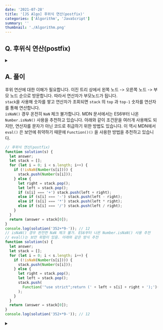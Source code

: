 ```yaml
---
date: '2021-07-28'
title: '[JS Algo] 후위식 연산(postfix)'
categories: ['Algorithm', 'JavaScript']
summary: ''
thumbnail: './Algorithm.png'
---
```


## Q. 후위식 연산(postfix)

<details>
<summary></summary>
<div markdown="1">

후위연산식이 주어지면 연산한 결과를 출력해야합니다.
ex) 3*(5+2)-9
후위연산식: 352+*9-
결과: 12

</div>
</details>

## A. 풀이

후위 연산에 대한 이해가 필요합니다. 이진 트리 상에서 왼쪽 노드 -> 오른쪽 노드 -> 부모 노드 순으로 방문합니다.
따라서 연산자가 부모노드가 됩니다. <br>
`stack`을 사용해 숫자를 쌓고 연산자가 조회되면 `stack` 의 `top` 과 `top-1` 숫자를 연산자를 통해 연산합니다.<br>
`isNaN()` 경우 온전히 `NaN` 체크 불가합니다. MDN 문서에서는 ES6부터 나온 `Number.isNaN()` 사용을 추천하고 있습니다.
아래와 같이 조건문을 여러개 사용해도 되지만, 연산자를 문자가 아닌 코드로 취급하기 위한 방법도 있습니다.
이 역시 MDN에서 `eval()` 은 보안에 취약하기 때문에 `Function()()` 을 사용한 방법을 추천하고 있습니다.

```javascript
// 후위식 연산(postfix)
function solution(s) {
  let answer;
  let stack = [];
  for (let i = 0; i < s.length; i++) {
    if (!isNaN(Number(s[i]))) {
      stack.push(Number(s[i]));
    } else {
      let right = stack.pop();
      let left = stack.pop();
      if (s[i] === '+') stack.push(left + right);
      else if (s[i] === '-') stack.push(left - right);
      else if (s[i] === '*') stack.push(left * right);
      else if (s[i] === '/') stack.push(left / right);
    }
  }
  return (answer = stack[0]);
}
console.log(solution('352+*9-')); // 12
// isNaN() 경우 완전한 NaN 체크 불가. ES6부터 나온 Number.isNaN() 사용 추천
// eval()는 보안 위험이 있음. 아래와 같은 방식 추천
function solution(s) {
  let answer;
  let stack = [];
  for (let i = 0; i < s.length; i++) {
    if (!isNaN(Number(s[i]))) {
      stack.push(Number(s[i]));
    } else {
      let right = stack.pop();
      let left = stack.pop();
      stack.push(
        Function('"use strict";return (' + left + s[i] + right + ');')(),
      );
    }
  }
  return (answer = stack[0]);
}
console.log(solution('352+*9-')); // 12
```

<details>
<summary></summary>
<div markdown="1">

#### 참고) 전위, 중위, 후위

이진 트리를 기준으로 설명합니다. <br>
ex) [1, 2, 3, 4, 5, 6, 7] 배열을 이진트리로 생각해봅니다.

- 전위 방문 순서 : 부모 -> 왼쪽 -> 오른쪽
  ex) 1, 2, 4, 5, 3, 6, 7
- 중위 방문 순서 : 왼쪽 -> 부모 -> 오른쪽
  ex) 4, 2, 5, 1, 6, 3, 7
- 후위 방문 순서 : 왼쪽 -> 오른쪽 -> 부모
ex) 4, 5, 2, 6, 7, 3, 1
</div>
</details>
